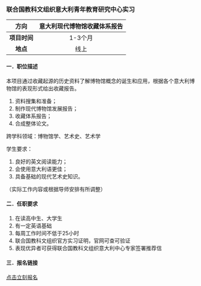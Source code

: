 ### 联合国教科文组织意大利青年教育研究中心实习


|  **方向**  | 意大利现代博物馆收藏体系报告 |
|:--------:|:------------:|
| **项目时间** |    1-3个月     |
|  **地点**  |      线上      |


#### 一．职位描述

本项目通过收藏起源的历史资料了解博物馆概念的诞生和应用，根据各个意大利博物馆的表现形式给出收藏报告。
1. 资料搜集和准备；
2. 制作现代博物馆发展报告；
3. 收藏体系报告；
4. 合成整体论文。

跨学科领域：博物馆学、艺术史、艺术学

学生要求：
1. 良好的英文阅读能力；
2. 会使用意大利语更佳；
3. 具备基础的现代艺术史知识。

（实际工作内容或根据导师安排有所调整）


#### 二．任职要求

1. 在读高中生、大学生
2. 有一定英语基础
3. 每周工作时间不低于25小时
4. 联合国教科文组织官方实习证明，官网可查可验证
5. 表现优异者可获得联合国教科文组织意大利中心专家签署推荐信


#### 三．报名链接
[点击立刻报名](https://ezygcyygfb.feishu.cn/share/base/form/shrcnyoWDn0NwQnTyfwrxo3XOnh)
